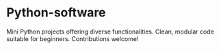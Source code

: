 # Python-software
Mini Python projects offering diverse functionalities. Clean, modular code suitable for beginners. Contributions welcome!
